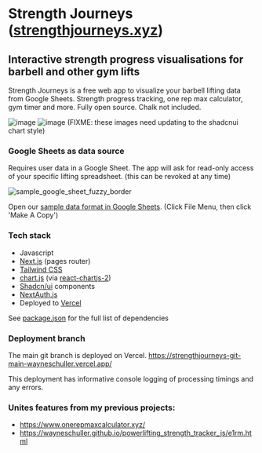 <!-- @format -->

# Strength Journeys ([strengthjourneys.xyz](https://www.strengthjourneys.xyz))

## Interactive strength progress visualisations for barbell and other gym lifts

Strength Journeys is a free web app to visualize your barbell lifting data from Google Sheets. Strength progress tracking, one rep max calculator, gym timer and more. Fully open source. Chalk not included.

![image](https://user-images.githubusercontent.com/1592295/212287626-21d46619-5f57-4869-9a6d-384f7ac4bbcb.png)
![image](https://user-images.githubusercontent.com/1592295/212287995-7f3e6694-5aaa-4a68-bf08-e51c48936025.png)
(FIXME: these images need updating to the shadcnui chart style)

### Google Sheets as data source

Requires user data in a Google Sheet. The app will ask for read-only access of your specific lifting spreadsheet. (this can be revoked at any time)

![sample_google_sheet_fuzzy_border](https://github.com/wayneschuller/strengthjourneys/assets/1592295/16f8f5c5-efa8-4a9b-93ab-2ef8f3af816e)

Open our [sample data format in Google Sheets](https://docs.google.com/spreadsheets/d/14J9z9iJBCeJksesf3MdmpTUmo2TIckDxIQcTx1CPEO0/edit#gid=0). (Click File Menu, then click 'Make A Copy')

### Tech stack

- Javascript
- [Next.js](https://nextjs.org/) (pages router)
- [Tailwind CSS](https://tailwindcss.com/)
- [chart.js](https://www.chartjs.org/) (via [react-chartjs-2](https://react-chartjs-2.js.org/))
- [Shadcn/ui](https://ui.shadcn.com/) components
- [NextAuth.js](https://next-auth.js.org/)
- Deployed to [Vercel](https://vercel.com/home)

See [package.json](https://github.com/wayneschuller/strengthjourneys/blob/main/package.json) for the full list of dependencies

### Deployment branch

The main git branch is deployed on Vercel.
https://strengthjourneys-git-main-wayneschuller.vercel.app/

This deployment has informative console logging of processing timings and any errors.

### Unites features from my previous projects:

- https://www.onerepmaxcalculator.xyz/
- https://wayneschuller.github.io/powerlifting_strength_tracker_js/e1rm.html
